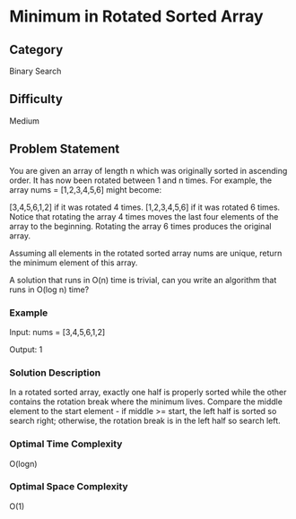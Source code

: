 # Minimum in Rotated Sorted Array

## Category

Binary Search

## Difficulty

Medium

## Problem Statement

You are given an array of length n which was originally sorted in ascending order. It has now been rotated between 1 and n times. For example, the array nums = [1,2,3,4,5,6] might become:

[3,4,5,6,1,2] if it was rotated 4 times.
[1,2,3,4,5,6] if it was rotated 6 times.
Notice that rotating the array 4 times moves the last four elements of the array to the beginning. Rotating the array 6 times produces the original array.

Assuming all elements in the rotated sorted array nums are unique, return the minimum element of this array.

A solution that runs in O(n) time is trivial, can you write an algorithm that runs in O(log n) time?

### Example

Input: nums = [3,4,5,6,1,2]

Output: 1

### Solution Description

In a rotated sorted array, exactly one half is properly sorted while the other contains the rotation break where the minimum lives. Compare the middle element to the start element - if middle >= start, the left half is sorted so search right; otherwise, the rotation break is in the left half so search left.

### Optimal Time Complexity

O(logn)

### Optimal Space Complexity

O(1)
